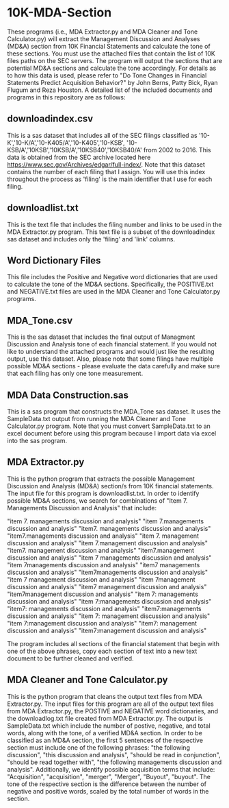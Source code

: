 # 10K-MDA-Section
These programs (i.e., MDA Extractor.py and MDA Cleaner and Tone Calculator.py) will extract the Management Discussion and Analyses (MD&A) section from 10K Financial Statements and calculate the tone of these sections.  You must use the attached files that contain the list of 10K files paths on the SEC servers.  The program will output the sections that are potential MD&A sections and calculate the tone accordingly.  For details as to how this data is used, please refer to "Do Tone Changes in Financial Statements Predict Acquisition Behavior?" by John Berns, Patty Bick, Ryan Flugum and Reza Houston.  A detailed list of the included documents and programs in this repository are as follows:

## downloadindex.csv
This is a sas dataset that includes all of the SEC filings classified as '10-K','10-K/A','10-K405/A','10-K405','10-KSB', '10-KSB/A','10KSB','10KSB/A','10KSB40','10KSB40/A' from 2002 to 2016.  This data is obtained from the SEC archive located here https://www.sec.gov/Archives/edgar/full-index/.  Note that this dataset contains the number of each filing that I assign.  You will use this index throughout the process as 'filing' is the main identifier that I use for each filing.

## downloadlist.txt
This is the text file that includes the filing number and links to be used in the MDA Extractor.py program.  This text file is a subset of the downloadindex sas dataset and includes only the 'filing' and 'link' columns.

## Word Dictionary Files
This file includes the Positive and Negative word dictionaries that are used to calculate the tone of the MD&A sections.  Specifically, the POSITIVE.txt and NEGATIVE.txt files are used in the MDA Cleaner and Tone Calculator.py programs.

## MDA_Tone.csv
This is the sas dataset that includes the final output of Managment Discussion and Analysis tone of each financial statement.  If you would not like to understand the attached programs and would just like the resulting output, use this dataset.  Also, please note that some filings have multiple possible MD&A sections - please evaluate the data carefully and make sure that each filing has only one tone measurement. 

## MDA Data Construction.sas
This is a sas program that constructs the MDA_Tone sas dataset.  It uses the SampleData.txt output from running the MDA Cleaner and Tone Calculator.py program.  Note that you must convert SampleData.txt to an excel document before using this program because I import data via excel into the sas program.

## MDA Extractor.py
This is the python program that extracts the possible Management Discussion and Analysis (MD&A) section/s from 10K financial statements.  The input file for this program is downloadlist.txt.  In order to identify possible MD&A sections, we search for combinations of "Item 7. Managements Discussion and Analysis" that include:

"item 7\. managements discussion and analysis"
"item 7\.managements discussion and analysis"
"item7\. managements discussion and analysis"
"item7\.managements discussion and analysis"
"item 7\. management discussion and analysis"
"item 7\.management discussion and analysis"
"item7\. management discussion and analysis"
"item7\.management discussion and analysis"
"item 7 managements discussion and analysis"
"item 7managements discussion and analysis"
"item7 managements discussion and analysis"
"item7managements discussion and analysis"
"item 7 management discussion and analysis"
"item 7management discussion and analysis"
"item7 management discussion and analysis"
"item7management discussion and analysis"
"item 7: managements discussion and analysis"
"item 7:managements discussion and analysis"
"item7: managements discussion and analysis"
"item7:managements discussion and analysis"
"item 7: management discussion and analysis"
"item 7:management discussion and analysis"
"item7: management discussion and analysis"
"item7:management discussion and analysis"

The program includes all sections of the financial statement that begin with one of the above phrases, copy each section of text into a new text document to be further cleaned and verified.

## MDA Cleaner and Tone Calculator.py
This is the python program that cleans the output text files from MDA Extractor.py.  The input files for this program are all of the output text files from MDA Extractor.py, the POSTIVE and NEGATIVE word dictionaries, and the downloadlog.txt file created from MDA Extractor.py.  The output is SampleData.txt which include the number of postive, negative, and total words, along with the tone, of a verified MD&A section.  In order to be classified as an MD&A section, the first 5 sentences of the respective section must include one of the following phrases:  "the following discussion", "this discussion and analysis", "should be read in conjunction", "should be read together with", "the following managements discussion and analysis".  Additionally, we identify possible acquisition terms that include: "Acquisition", "acquisition", "merger", "Merger", "Buyout", "buyout".  The tone of the respective section is the difference between the number of negative and positive words, scaled by the total number of words in the section.

